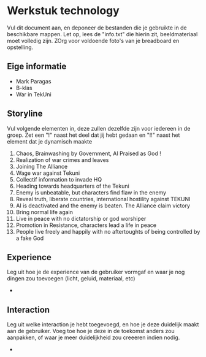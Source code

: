 # Werkstuk technology

Vul dit document aan, en deponeer de bestanden die je gebruikte in de beschikbare mappen. Let op, lees de "info.txt" die hierin zit, beeldmateriaal moet volledig zijn. ZOrg voor voldoende foto's van je breadboard en opstelling.


## Eige informatie

- Mark Paragas
- B-klas
- War in TekUni


## Storyline 

Vul volgende elementen in, deze zullen dezelfde zijn voor iedereen in de groep. Zet een "!" naast het deel dat jij hebt gedaan en "!!" naast het element dat je dynamisch maakte

1. Chaos, Brainwashing by Government, AI Praised as God !
2. Realization of war crimes and leaves
3. Joining The Alliance
4. Wage war against Tekuni
5. Collectif information to invade HQ
6. Heading towards headquarters of the Tekuni
7. Enemy is unbeatable, but characters find flaw in the enemy
8. Reveal truth, liberate countries, international hostility against TEKUNI
9. AI is deactivated and the enemy is beaten. The Alliance claim victory
10. Bring normal life again
11. Live in peace with no dictatorship or god worshiper
12. Promotion in Resistance, characters lead a life in peace
13. People live freely and happily with no aftertoughts of being controlled by a fake God

## Experience

Leg uit hoe je de experience van de gebruiker vormgaf en waar je nog dingen zou toevoegen (licht, geluid, materiaal, etc)

-

## Interaction

Leg uit welke interaction je hebt toegevoegd, en hoe je deze duidelijk maakt aan de gebruiker. Voeg toe hoe je deze in de toekomst anders zou aanpakken, of waar je meer duidelijkheid zou creeeren indien nodig.

-




